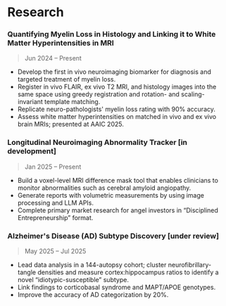 # Research

### Quantifying Myelin Loss in Histology and Linking it to White Matter Hyperintensities in MRI
> Jun 2024 – Present

- Develop the first in vivo neuroimaging biomarker for diagnosis and targeted treatment of myelin loss.
- Register in vivo FLAIR, ex vivo T2 MRI, and histology images into the same space using greedy registration and rotation- and scaling-invariant template matching.
- Replicate neuro-pathologists' myelin loss rating with 90% accuracy.
- Assess white matter hyperintensities on matched in vivo and ex vivo brain MRIs; presented at AAIC 2025.

### Longitudinal Neuroimaging Abnormality Tracker [in development]
> Jan 2025 – Present

- Build a voxel-level MRI difference mask tool that enables clinicians to monitor abnormalities such as cerebral amyloid angiopathy.
- Generate reports with volumetric measurements by using image processing and LLM APIs.
- Complete primary market research for angel investors in “Disciplined Entrepreneurship” format.

### Alzheimer's Disease (AD) Subtype Discovery [under review]
> May 2025 – Jul 2025

- Lead data analysis in a 144-autopsy cohort; cluster neurofibrillary-tangle densities and measure cortex:hippocampus ratios to identify a novel “idiotypic-susceptible” subtype.
- Link findings to corticobasal syndrome and MAPT/APOE genotypes.
- Improve the accuracy of AD categorization by 20%.
